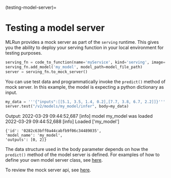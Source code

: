 (testing-model-server)=
# Testing a model server

MLRun provides a mock server as part of the `serving` runtime. This gives you the ability to deploy your serving function in your local environment for testing purposes.

```python
serving_fn = code_to_function(name='myService', kind='serving', image='mlrun/mlrun')
serving_fn.add_model('my_model', model_path=model_file_path)
server = serving_fn.to_mock_server()
```

You can use test data and programmatically invoke the `predict()` method of mock server. In this example, the model is expecting a python dictionary as input.

```python
my_data = '''{"inputs":[[5.1, 3.5, 1.4, 0.2],[7.7, 3.8, 6.7, 2.2]]}'''
server.test("/v2/models/my_model/infer", body=my_data)
```

Output:
2022-03-29 09:44:52,687 [info] model my_model was loaded
2022-03-29 09:44:52,688 [info] Loaded ['my_model']

    {'id': '0282c63bff0a44cabfb9f06c34489035',
    'model_name': 'my_model',
    'outputs': [0, 2]}


The data structure used in the body parameter depends on how the `predict()` method of the model server is defined. For examples of how to define your own model server class, see [here](custom-model-serving-class.html#predict-method).

To review the mock server api, see [here](../api/mlrun.runtimes.html#mlrun.runtimes.ServingRuntime.to_mock_server).